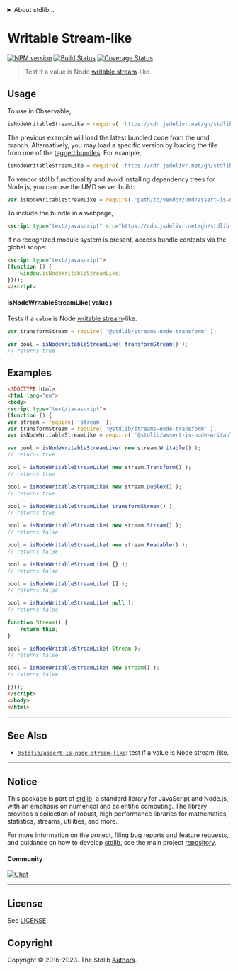 <!--

@license Apache-2.0

Copyright (c) 2018 The Stdlib Authors.

Licensed under the Apache License, Version 2.0 (the "License");
you may not use this file except in compliance with the License.
You may obtain a copy of the License at

   http://www.apache.org/licenses/LICENSE-2.0

Unless required by applicable law or agreed to in writing, software
distributed under the License is distributed on an "AS IS" BASIS,
WITHOUT WARRANTIES OR CONDITIONS OF ANY KIND, either express or implied.
See the License for the specific language governing permissions and
limitations under the License.

-->


<details>
  <summary>
    About stdlib...
  </summary>
  <p>We believe in a future in which the web is a preferred environment for numerical computation. To help realize this future, we've built stdlib. stdlib is a standard library, with an emphasis on numerical and scientific computation, written in JavaScript (and C) for execution in browsers and in Node.js.</p>
  <p>The library is fully decomposable, being architected in such a way that you can swap out and mix and match APIs and functionality to cater to your exact preferences and use cases.</p>
  <p>When you use stdlib, you can be absolutely certain that you are using the most thorough, rigorous, well-written, studied, documented, tested, measured, and high-quality code out there.</p>
  <p>To join us in bringing numerical computing to the web, get started by checking us out on <a href="https://github.com/stdlib-js/stdlib">GitHub</a>, and please consider <a href="https://opencollective.com/stdlib">financially supporting stdlib</a>. We greatly appreciate your continued support!</p>
</details>

# Writable Stream-like

[![NPM version][npm-image]][npm-url] [![Build Status][test-image]][test-url] [![Coverage Status][coverage-image]][coverage-url] <!-- [![dependencies][dependencies-image]][dependencies-url] -->

> Test if a value is Node [writable stream][nodejs-stream]-like.



<section class="usage">

## Usage

To use in Observable,

```javascript
isNodeWritableStreamLike = require( 'https://cdn.jsdelivr.net/gh/stdlib-js/assert-is-node-writable-stream-like@umd/browser.js' )
```
The previous example will load the latest bundled code from the umd branch. Alternatively, you may load a specific version by loading the file from one of the [tagged bundles](https://github.com/stdlib-js/assert-is-node-writable-stream-like/tags). For example,

```javascript
isNodeWritableStreamLike = require( 'https://cdn.jsdelivr.net/gh/stdlib-js/assert-is-node-writable-stream-like@v0.1.1-umd/browser.js' )
```

To vendor stdlib functionality and avoid installing dependency trees for Node.js, you can use the UMD server build:

```javascript
var isNodeWritableStreamLike = require( 'path/to/vendor/umd/assert-is-node-writable-stream-like/index.js' )
```

To include the bundle in a webpage,

```html
<script type="text/javascript" src="https://cdn.jsdelivr.net/gh/stdlib-js/assert-is-node-writable-stream-like@umd/browser.js"></script>
```

If no recognized module system is present, access bundle contents via the global scope:

```html
<script type="text/javascript">
(function () {
    window.isNodeWritableStreamLike;
})();
</script>
```

#### isNodeWritableStreamLike( value )

Tests if a `value` is Node [writable stream][nodejs-stream]-like.

```javascript
var transformStream = require( '@stdlib/streams-node-transform' );

var bool = isNodeWritableStreamLike( transformStream() );
// returns true
```

</section>

<!-- /.usage -->

<section class="notes">

</section>

<!-- /.notes -->

<section class="examples">

## Examples

<!-- eslint no-undef: "error" -->

```html
<!DOCTYPE html>
<html lang="en">
<body>
<script type="text/javascript">
(function () {
var stream = require( 'stream' );
var transformStream = require( '@stdlib/streams-node-transform' );
var isNodeWritableStreamLike = require( '@stdlib/assert-is-node-writable-stream-like' );

var bool = isNodeWritableStreamLike( new stream.Writable() );
// returns true

bool = isNodeWritableStreamLike( new stream.Transform() );
// returns true

bool = isNodeWritableStreamLike( new stream.Duplex() );
// returns true

bool = isNodeWritableStreamLike( transformStream() );
// returns true

bool = isNodeWritableStreamLike( new stream.Stream() );
// returns false

bool = isNodeWritableStreamLike( new stream.Readable() );
// returns false

bool = isNodeWritableStreamLike( {} );
// returns false

bool = isNodeWritableStreamLike( [] );
// returns false

bool = isNodeWritableStreamLike( null );
// returns false

function Stream() {
    return this;
}

bool = isNodeWritableStreamLike( Stream );
// returns false

bool = isNodeWritableStreamLike( new Stream() );
// returns false

})();
</script>
</body>
</html>
```

</section>

<!-- /.examples -->

<!-- Section for related `stdlib` packages. Do not manually edit this section, as it is automatically populated. -->

<section class="related">

* * *

## See Also

-   <span class="package-name">[`@stdlib/assert-is-node-stream-like`][@stdlib/assert/is-node-stream-like]</span><span class="delimiter">: </span><span class="description">test if a value is Node stream-like.</span>

</section>

<!-- /.related -->

<!-- Section for all links. Make sure to keep an empty line after the `section` element and another before the `/section` close. -->


<section class="main-repo" >

* * *

## Notice

This package is part of [stdlib][stdlib], a standard library for JavaScript and Node.js, with an emphasis on numerical and scientific computing. The library provides a collection of robust, high performance libraries for mathematics, statistics, streams, utilities, and more.

For more information on the project, filing bug reports and feature requests, and guidance on how to develop [stdlib][stdlib], see the main project [repository][stdlib].

#### Community

[![Chat][chat-image]][chat-url]

---

## License

See [LICENSE][stdlib-license].


## Copyright

Copyright &copy; 2016-2023. The Stdlib [Authors][stdlib-authors].

</section>

<!-- /.stdlib -->

<!-- Section for all links. Make sure to keep an empty line after the `section` element and another before the `/section` close. -->

<section class="links">

[npm-image]: http://img.shields.io/npm/v/@stdlib/assert-is-node-writable-stream-like.svg
[npm-url]: https://npmjs.org/package/@stdlib/assert-is-node-writable-stream-like

[test-image]: https://github.com/stdlib-js/assert-is-node-writable-stream-like/actions/workflows/test.yml/badge.svg?branch=v0.1.1
[test-url]: https://github.com/stdlib-js/assert-is-node-writable-stream-like/actions/workflows/test.yml?query=branch:v0.1.1

[coverage-image]: https://img.shields.io/codecov/c/github/stdlib-js/assert-is-node-writable-stream-like/main.svg
[coverage-url]: https://codecov.io/github/stdlib-js/assert-is-node-writable-stream-like?branch=main

<!--

[dependencies-image]: https://img.shields.io/david/stdlib-js/assert-is-node-writable-stream-like.svg
[dependencies-url]: https://david-dm.org/stdlib-js/assert-is-node-writable-stream-like/main

-->

[chat-image]: https://img.shields.io/gitter/room/stdlib-js/stdlib.svg
[chat-url]: https://app.gitter.im/#/room/#stdlib-js_stdlib:gitter.im

[stdlib]: https://github.com/stdlib-js/stdlib

[stdlib-authors]: https://github.com/stdlib-js/stdlib/graphs/contributors

[umd]: https://github.com/umdjs/umd
[es-module]: https://developer.mozilla.org/en-US/docs/Web/JavaScript/Guide/Modules

[deno-url]: https://github.com/stdlib-js/assert-is-node-writable-stream-like/tree/deno
[umd-url]: https://github.com/stdlib-js/assert-is-node-writable-stream-like/tree/umd
[esm-url]: https://github.com/stdlib-js/assert-is-node-writable-stream-like/tree/esm
[branches-url]: https://github.com/stdlib-js/assert-is-node-writable-stream-like/blob/main/branches.md

[stdlib-license]: https://raw.githubusercontent.com/stdlib-js/assert-is-node-writable-stream-like/main/LICENSE

[nodejs-stream]: https://nodejs.org/api/stream.html

<!-- <related-links> -->

[@stdlib/assert/is-node-stream-like]: https://github.com/stdlib-js/assert-is-node-stream-like/tree/umd

<!-- </related-links> -->

</section>

<!-- /.links -->
